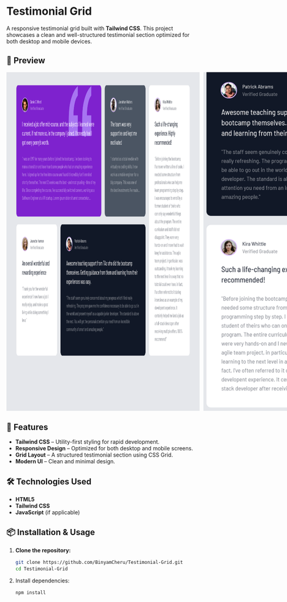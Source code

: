 # Testimonial Grid

A responsive testimonial grid built with **Tailwind CSS**. This project showcases a clean and well-structured testimonial section optimized for both desktop and mobile devices.

## 📸 Preview

<div align="center">
  <div style="display: flex; gap: 10px;">
    <img src="https://github.com/BinyamCheru/Testimonial-Grid/blob/master/grid%20desktop.png" alt="Desktop Preview" width="100%">
    <img src="https://github.com/BinyamCheru/Testimonial-Grid/blob/master/grid%20mobile.png" alt="Mobile Preview" width="100%">
  </div>
</div>

## 🚀 Features

- **Tailwind CSS** – Utility-first styling for rapid development.
- **Responsive Design** – Optimized for both desktop and mobile screens.
- **Grid Layout** – A structured testimonial section using CSS Grid.
- **Modern UI** – Clean and minimal design.

## 🛠️ Technologies Used

- **HTML5**
- **Tailwind CSS**
- **JavaScript** (if applicable)

## 📦 Installation & Usage

1. **Clone the repository:**

   ```sh
   git clone https://github.com/BinyamCheru/Testimonial-Grid.git
   cd Testimonial-Grid
2. Install dependencies:
   ```sh
   npm install

